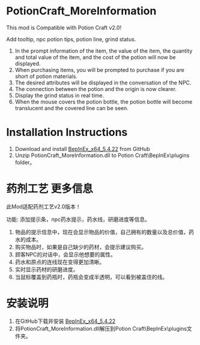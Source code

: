 # PotionCraft_MoreInformation

This mod is Compatible with Potion Craft v2.0!

Add tooltip, npc potion tips, potion line, grind status.

1. In the prompt information of the item, the value of the item, the quantity and total value of the item, and the cost of the potion will now be displayed.
2. When purchasing items, you will be prompted to purchase if you are short of potion materials.
3. The desired attributes will be displayed in the conversation of the NPC.
4. The connection between the potion and the origin is now clearer.
5. Display the  grind status in real time.
6. When the mouse covers the potion bottle, the potion bottle will become translucent and the covered line can be seen.

# Installation Instructions 

1. Download and install [BepInEx_x64_5.4.22][0] from GitHub
2. Unzip PotionCraft_MoreInformation.dll to Potion Craft\BepInEx\plugins folder。

# 药剂工艺 更多信息

此Mod适配药剂工艺v2.0版本！

功能: 添加提示条，npc药水提示，药水线，研磨进度等信息。

1. 物品的提示信息中，现在会显示物品的价值，自己拥有的数量以及总价值，药水的成本。
2. 购买物品时，如果是自己缺少的药材，会提示建议购买。
3. 顾客NPC的对话中，会显示他想要的属性。
4. 药水和原点的连线现在变得更加清晰。
5. 实时显示药材的研磨进度。
6. 当鼠标覆盖到药瓶时，药瓶会变成半透明，可以看到被盖住的线。

# 安装说明

1. 在GitHub下载并安装 [BepInEx_x64_5.4.22][0]
2. 将PotionCraft_MoreInformation.dll解压到Potion Craft\BepInEx\plugins文件夹。

[0]: https://github.com/BepInEx/BepInEx/releases